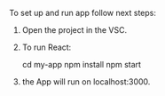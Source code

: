 To set up and run app follow next steps:

1. Open the project in the VSC.

2. To run React:

	cd my-app
	npm install
	npm start

3. the App will run on localhost:3000.